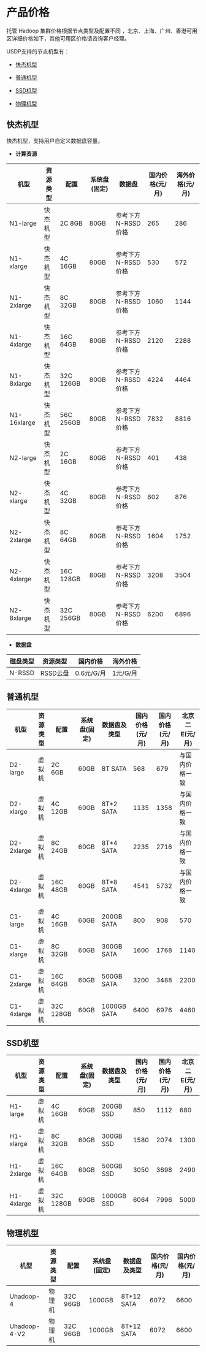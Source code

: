 # 产品价格

托管 Hadoop 集群价格根据节点类型及配置不同 ，北京、上海、广州、香港可用区详细价格如下，其他可用区价格请咨询客户经理。

USDP支持的节点机型有：

- [快杰机型](/USDP/price?id=快杰机型)

- [普通机型](/USDP/price?id=普通机型)

- [SSD机型](/USDP/price?id=SSD机型)

- [物理机型](/USDP/price?id=物理机型)



## 快杰机型

快杰机型，支持用户自定义数据盘容量。

- **计算资源**

| 机型        | 资源类型 | 配置      | 系统盘(固定) | 数据盘             | 国内价格(元/月) | 海外价格(元/月) |
| ----------- | -------- | --------- | ------------ | ------------------ | --------------- | --------------- |
| N1-large    | 快杰机型 | 2C 8GB    | 80GB         | 参考下方N-RSSD价格 | 265             | 286             |
| N1-xlarge   | 快杰机型 | 4C 16GB   | 80GB         | 参考下方N-RSSD价格 | 530             | 572             |
| N1-2xlarge  | 快杰机型 | 8C 32GB   | 80GB         | 参考下方N-RSSD价格 | 1060            | 1144            |
| N1-4xlarge  | 快杰机型 | 16C 64GB  | 80GB         | 参考下方N-RSSD价格 | 2120            | 2288            |
| N1-8xlarge  | 快杰机型 | 32C 126GB | 80GB         | 参考下方N-RSSD价格 | 4224            | 4464            |
| N1-16xlarge | 快杰机型 | 56C 256GB | 80GB         | 参考下方N-RSSD价格 | 7832            | 8816            |
| N2-large    | 快杰机型 | 2C 16GB   | 80GB         | 参考下方N-RSSD价格 | 401             | 438             |
| N2-xlarge   | 快杰机型 | 4C 32GB   | 80GB         | 参考下方N-RSSD价格 | 802             | 876             |
| N2-2xlarge  | 快杰机型 | 8C 64GB   | 80GB         | 参考下方N-RSSD价格 | 1604            | 1752            |
| N2-4xlarge  | 快杰机型 | 16C 128GB | 80GB         | 参考下方N-RSSD价格 | 3208            | 3504            |
| N2-8xlarge  | 快杰机型 | 32C 256GB | 80GB         | 参考下方N-RSSD价格 | 6200            | 6896            |

- **数据盘**

| 磁盘类型 | 资源类型 | 国内价格   | 海外价格 |
| -------- | -------- | ---------- | -------- |
| N-RSSD   | RSSD云盘 | 0.6元/G/月 | 1元/G/月 |



## 普通机型

| 机型       | 资源类型 | 配置      | 系统盘(固定) | 数据盘及类型 | 国内价格(元/月) | 国内价格(元/月) | 北京二E(元/月) |
| ---------- | -------- | --------- | ------------ | ------------ | --------------- | --------------- | -------------- |
| D2-large   | 虚拟机   | 2C 6GB    | 60GB         | 8T SATA      | 568             | 679             | 与国内价格一致 |
| D2-xlarge  | 虚拟机   | 4C 12GB   | 60GB         | 8T*2 SATA    | 1135            | 1358            | 与国内价格一致 |
| D2-2xlarge | 虚拟机   | 8C 24GB   | 60GB         | 8T*4 SATA    | 2235            | 2716            | 与国内价格一致 |
| D2-4xlarge | 虚拟机   | 16C 48GB  | 60GB         | 8T*8 SATA    | 4541            | 5732            | 与国内价格一致 |
| C1-large   | 虚拟机   | 4C 16GB   | 60GB         | 200GB SATA   | 800             | 908             | 570            |
| C1-xlarge  | 虚拟机   | 8C 32GB   | 60GB         | 300GB SATA   | 1600            | 1768            | 1140           |
| C1-2xlarge | 虚拟机   | 16C 64GB  | 60GB         | 500GB SATA   | 3200            | 3488            | 2200           |
| C1-4xlarge | 虚拟机   | 32C 128GB | 60GB         | 1000GB SATA  | 6400            | 6976            | 4460           |



## SSD机型

| 机型       | 资源类型 | 配置      | 系统盘(固定) | 数据盘及类型 | 国内价格(元/月) | 国内价格(元/月) | 北京二E(元/月) |
| ---------- | -------- | --------- | ------------ | ------------ | --------------- | --------------- | -------------- |
| H1-large   | 虚拟机   | 4C 16GB   | 60GB         | 200GB SSD    | 850             | 1112            | 680            |
| H1-xlarge  | 虚拟机   | 8C 32GB   | 60GB         | 300GB SSD    | 1580            | 2074            | 1300           |
| H1-2xlarge | 虚拟机   | 16C 64GB  | 60GB         | 500GB SSD    | 3050            | 3698            | 2490           |
| H1-4xlarge | 虚拟机   | 32C 128GB | 60GB         | 1000GB SSD   | 6064            | 7996            | 5000           |



## 物理机型

| 机型         | 资源类型 | 配置     | 系统盘(固定) | 数据盘及类型 | 国内价格(元/月) | 国内价格(元/月) |
| ------------ | -------- | -------- | ------------ | ------------ | --------------- | --------------- |
| Uhadoop-4    | 物理机   | 32C 96GB | 1000GB       | 8T*12 SATA   | 6072            | 6600            |
| Uhadoop-4-V2 | 物理机   | 32C 96GB | 1000GB       | 8T*12 SATA   | 6072            | 6600            |

